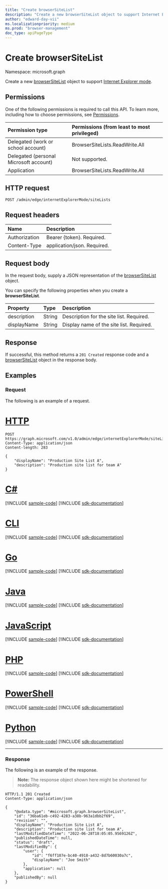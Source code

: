 ```yaml
---
title: "Create browserSiteList"
description: "Create a new browserSiteList object to support Internet Explorer mode."
author: "edward-day-vii"
ms.localizationpriority: medium
ms.prod: "browser-management"
doc_type: apiPageType
---
```


# Create browserSiteList
Namespace: microsoft.graph

Create a new [browserSiteList](../resources/browsersitelist.md) object to support [Internet Explorer mode](/deployedge/edge-ie-mode).

## Permissions
One of the following permissions is required to call this API. To learn more, including how to choose permissions, see [Permissions](/graph/permissions-reference).

|Permission type|Permissions (from least to most privileged)|
|:---|:---|
|Delegated (work or school account)|BrowserSiteLists.ReadWrite.All|
|Delegated (personal Microsoft account)|Not supported.|
|Application|BrowserSiteLists.ReadWrite.All|

## HTTP request

<!-- {
  "blockType": "ignored"
}
-->
``` http
POST /admin/edge/internetExplorerMode/siteLists
```

## Request headers
|Name|Description|
|:---|:---|
|Authorization|Bearer {token}. Required.|
|Content-Type|application/json. Required.|

## Request body
In the request body, supply a JSON representation of the [browserSiteList](../resources/browsersitelist.md) object.

You can specify the following properties when you create a **browserSiteList**.

|Property|Type|Description|
|:---|:---|:---|
|description|String|Description for the site list. Required.|
|displayName|String|Display name of the site list. Required.|


## Response

If successful, this method returns a `201 Created` response code and a [browserSiteList](../resources/browsersitelist.md) object in the response body.

## Examples

### Request
The following is an example of a request.
# [HTTP](#tab/http)
<!-- {
  "blockType": "request",
  "name": "create_browsersitelist_from_"
}
-->
``` http
POST https://graph.microsoft.com/v1.0/admin/edge/internetExplorerMode/siteLists
Content-Type: application/json
Content-length: 283

{
    "displayName": "Production Site List A",
    "description": "Production site list for team A"
}
```

# [C#](#tab/csharp)
[!INCLUDE [sample-code](../includes/snippets/csharp/create-browsersitelist-from--csharp-snippets.md)]
[!INCLUDE [sdk-documentation](../includes/snippets/snippets-sdk-documentation-link.md)]

# [CLI](#tab/cli)
[!INCLUDE [sample-code](../includes/snippets/cli/create-browsersitelist-from--cli-snippets.md)]
[!INCLUDE [sdk-documentation](../includes/snippets/snippets-sdk-documentation-link.md)]

# [Go](#tab/go)
[!INCLUDE [sample-code](../includes/snippets/go/create-browsersitelist-from--go-snippets.md)]
[!INCLUDE [sdk-documentation](../includes/snippets/snippets-sdk-documentation-link.md)]

# [Java](#tab/java)
[!INCLUDE [sample-code](../includes/snippets/java/create-browsersitelist-from--java-snippets.md)]
[!INCLUDE [sdk-documentation](../includes/snippets/snippets-sdk-documentation-link.md)]

# [JavaScript](#tab/javascript)
[!INCLUDE [sample-code](../includes/snippets/javascript/create-browsersitelist-from--javascript-snippets.md)]
[!INCLUDE [sdk-documentation](../includes/snippets/snippets-sdk-documentation-link.md)]

# [PHP](#tab/php)
[!INCLUDE [sample-code](../includes/snippets/php/create-browsersitelist-from--php-snippets.md)]
[!INCLUDE [sdk-documentation](../includes/snippets/snippets-sdk-documentation-link.md)]

# [PowerShell](#tab/powershell)
[!INCLUDE [sample-code](../includes/snippets/powershell/create-browsersitelist-from--powershell-snippets.md)]
[!INCLUDE [sdk-documentation](../includes/snippets/snippets-sdk-documentation-link.md)]

# [Python](#tab/python)
[!INCLUDE [sample-code](../includes/snippets/python/create-browsersitelist-from--python-snippets.md)]
[!INCLUDE [sdk-documentation](../includes/snippets/snippets-sdk-documentation-link.md)]

---

### Response
The following is an example of the response.
>**Note:** The response object shown here might be shortened for readability.
<!-- {
  "blockType": "response",
  "truncated": true,
  "@odata.type": "microsoft.graph.browserSiteList"
}
-->
``` http
HTTP/1.1 201 Created
Content-Type: application/json

{
    "@odata.type": "#microsoft.graph.browserSiteList",
    "id": "36ba61eb-c492-4283-a38b-963a1dbb2f69",
    "revision": "",
    "displayName": "Production Site List A",
    "description": "Production site list for team A",
    "lastModifiedDateTime": "2022-06-28T18:05:05.9569126Z",
    "publishedDateTime": null,
    "status": "draft",
    "lastModifiedBy": {
        "user": {
            "id": "f6ff107e-bc40-4918-a432-8d7b60030a7c",
            "displayName": "Joe Smith"
        },
        "application": null
    },
    "publishedBy": null
}
```

